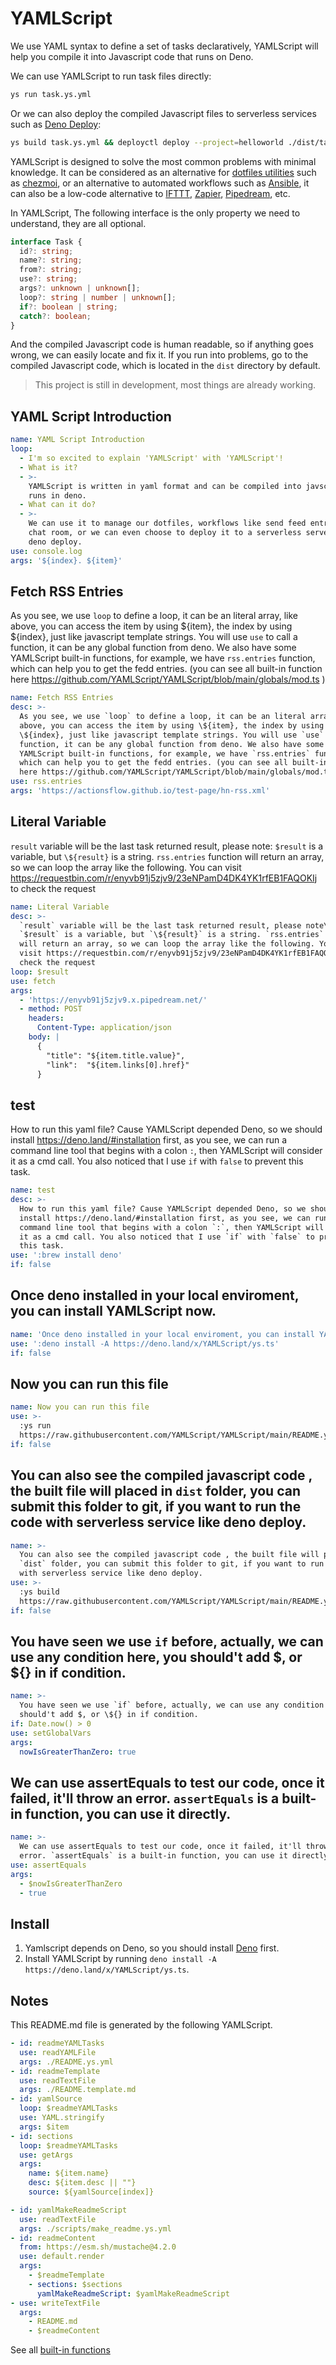 # YAMLScript

We use YAML syntax to define a set of tasks declaratively, YAMLScript will help
you compile it into Javascript code that runs on Deno.

We can use YAMLScript to run task files directly:

```bash
ys run task.ys.yml
```

Or we can also deploy the compiled Javascript files to serverless services such
as [Deno Deploy](https://deno.com/deploy):

```bash
ys build task.ys.yml && deployctl deploy --project=helloworld ./dist/task.js
```

YAMLScript is designed to solve the most common problems with minimal knowledge.
It can be considered as an alternative for
[dotfiles utilities](https://dotfiles.github.io/utilities/) such as
[chezmoi](https://www.chezmoi.io/), or an alternative to automated workflows
such as [Ansible](https://www.ansible.com/), it can also be a low-code
alternative to [IFTTT](https://ifttt.com/), [Zapier](https://zapier.com/),
[Pipedream](https://pipedream.com/), etc.

In YAMLScript, The following interface is the only property we need to
understand, they are all optional.

```typescript
interface Task {
  id?: string;
  name?: string;
  from?: string;
  use?: string;
  args?: unknown | unknown[];
  loop?: string | number | unknown[];
  if?: boolean | string;
  catch?: boolean;
}
```

And the compiled Javascript code is human readable, so if anything goes wrong,
we can easily locate and fix it. If you run into problems, go to the compiled
Javascript code, which is located in the `dist` directory by default.

> This project is still in development, most things are already working.


## YAML Script Introduction


```yaml
name: YAML Script Introduction
loop:
  - I'm so excited to explain 'YAMLScript' with 'YAMLScript'!
  - What is it?
  - >-
    YAMLScript is written in yaml format and can be compiled into javscript that
    runs in deno.
  - What can it do?
  - >-
    We can use it to manage our dotfiles, workflows like send feed entries to
    chat room, or we can even choose to deploy it to a serverless server such as
    deno deploy.
use: console.log
args: '${index}. ${item}'

```


## Fetch RSS Entries

As you see, we use `loop` to define a loop, it can be an literal array, like above, you can access the item by using \${item}, the index by using \${index}, just like javascript template strings. You will use `use` to call a function, it can be any global function from deno. We also have some YAMLScript built-in functions, for example, we have `rss.entries` function, which can help you to get the fedd entries. (you can see all built-in function here https://github.com/YAMLScript/YAMLScript/blob/main/globals/mod.ts )

```yaml
name: Fetch RSS Entries
desc: >-
  As you see, we use `loop` to define a loop, it can be an literal array, like
  above, you can access the item by using \${item}, the index by using
  \${index}, just like javascript template strings. You will use `use` to call a
  function, it can be any global function from deno. We also have some
  YAMLScript built-in functions, for example, we have `rss.entries` function,
  which can help you to get the fedd entries. (you can see all built-in function
  here https://github.com/YAMLScript/YAMLScript/blob/main/globals/mod.ts )
use: rss.entries
args: 'https://actionsflow.github.io/test-page/hn-rss.xml'

```


## Literal Variable

`result` variable will be the last task returned result, please note\: `$result` is a variable, but `\${result}` is a string. `rss.entries` function will return an array, so we can loop the array like the following. You can visit https://requestbin.com/r/enyvb91j5zjv9/23eNPamD4DK4YK1rfEB1FAQOKIj to check the request

```yaml
name: Literal Variable
desc: >-
  `result` variable will be the last task returned result, please note\:
  `$result` is a variable, but `\${result}` is a string. `rss.entries` function
  will return an array, so we can loop the array like the following. You can
  visit https://requestbin.com/r/enyvb91j5zjv9/23eNPamD4DK4YK1rfEB1FAQOKIj to
  check the request
loop: $result
use: fetch
args:
  - 'https://enyvb91j5zjv9.x.pipedream.net/'
  - method: POST
    headers:
      Content-Type: application/json
    body: |
      {
        "title": "${item.title.value}",
        "link":  "${item.links[0].href}"
      }

```


## test

How to run this yaml file? Cause YAMLScript depended Deno, so we should install https://deno.land/#installation first, as you see, we can run a command line tool that begins with a colon `:`, then YAMLScript will consider it as a cmd call. You also noticed that I use `if` with `false` to prevent this task.

```yaml
name: test
desc: >-
  How to run this yaml file? Cause YAMLScript depended Deno, so we should
  install https://deno.land/#installation first, as you see, we can run a
  command line tool that begins with a colon `:`, then YAMLScript will consider
  it as a cmd call. You also noticed that I use `if` with `false` to prevent
  this task.
use: ':brew install deno'
if: false

```


## Once deno installed in your local enviroment, you can install YAMLScript now.


```yaml
name: 'Once deno installed in your local enviroment, you can install YAMLScript now.'
use: ':deno install -A https://deno.land/x/YAMLScript/ys.ts'
if: false

```


## Now you can run this file


```yaml
name: Now you can run this file
use: >-
  :ys run
  https://raw.githubusercontent.com/YAMLScript/YAMLScript/main/README.ys.yml
if: false

```


## You can also see the compiled javascript code , the built file will placed in `dist` folder, you can submit this folder to git, if you want to run the code with serverless service like deno deploy.


```yaml
name: >-
  You can also see the compiled javascript code , the built file will placed in
  `dist` folder, you can submit this folder to git, if you want to run the code
  with serverless service like deno deploy.
use: >-
  :ys build
  https://raw.githubusercontent.com/YAMLScript/YAMLScript/main/README.ys.yml
if: false

```


## You have seen we use `if` before, actually, we can use any condition here, you should't add $, or \${} in if condition.


```yaml
name: >-
  You have seen we use `if` before, actually, we can use any condition here, you
  should't add $, or \${} in if condition.
if: Date.now() > 0
use: setGlobalVars
args:
  nowIsGreaterThanZero: true

```


## We can use assertEquals to test our code, once it failed, it'll throw an error. `assertEquals` is a built-in function, you can use it directly.


```yaml
name: >-
  We can use assertEquals to test our code, once it failed, it'll throw an
  error. `assertEquals` is a built-in function, you can use it directly.
use: assertEquals
args:
  - $nowIsGreaterThanZero
  - true

```


## Install

1. Yamlscript depends on Deno, so you should install
   [Deno](https://deno.land/#installation) first.
2. Install YAMLScript by running
   `deno install -A https://deno.land/x/YAMLScript/ys.ts`.

## Notes

This README.md file is generated by the following YAMLScript.

```yaml
- id: readmeYAMLTasks
  use: readYAMLFile
  args: ./README.ys.yml
- id: readmeTemplate
  use: readTextFile
  args: ./README.template.md
- id: yamlSource
  loop: $readmeYAMLTasks
  use: YAML.stringify
  args: $item
- id: sections
  loop: $readmeYAMLTasks
  use: getArgs
  args:
    name: ${item.name}
    desc: ${item.desc || ""}
    source: ${yamlSource[index]}

- id: yamlMakeReadmeScript
  use: readTextFile
  args: ./scripts/make_readme.ys.yml
- id: readmeContent
  from: https://esm.sh/mustache@4.2.0
  use: default.render
  args:
    - $readmeTemplate
    - sections: $sections
      yamlMakeReadmeScript: $yamlMakeReadmeScript
- use: writeTextFile
  args:
    - README.md
    - $readmeContent

```

See all [built-in functions](/globals/mod.ts)
